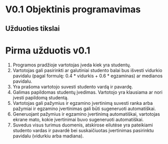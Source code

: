 # V0.1 Objektinis programavimas

## Užduoties tikslai

# Pirma užduotis v0.1
1. Programos pradžioje vartotojas įveda kiek yra studentų.
2. Vartotojas gali pasirinkti ar galutiniai studento balai bus išvesti vidurkio pavidalu (pagal formulę: 0.4 * vidurkis + 0.6 * egzaminas) ar medianos pavidalu.
3. Yra prašoma vartotojo suvesti studento vardą ir pavardę.
4. Galimas papildomas studentų įvedimas. Vartotojo yra klausiama ar nori įvesti papildomą studentą.
5. Vartotojas gali pažymius ir egzamino įvertinimą suvesti ranka arba pažymiai ir egzamino įvertinimas gali būti sugeneruoti automatiškai.
6. Generuojant pažymius ir egzamino įvertinimą automatiškai, vartotojas ekrane mato, kokie įvertinimai buvo sugeneruoti automatiškai.
7. Suvedus visus turimus duomenis, atskirose eilutėse yra pateikiami studento vardas ir pavardė bei suskaičiuotas įvertinimas pasirinktu pavidalu (vidurkiu arba madiana).
